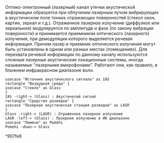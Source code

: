 
Оптико-электронный (лазерный) канал утечки акустической информации образуется при облучении лазерным лучом вибрирующих в акустическом поле тонких отражающих поверхностей (стекол окон, картин, зеркал и т.д.). Отраженное лазерное излучение (диффузное или зеркальное) модулируется по амплитуде и фазе (по закону вибрации поверхности) и принимается приемником оптического (лазерного) излучения, при демодуляции которого выделяется речевая информация. Причем лазер и приемник оптического излучения могут быть установлены в одном или разных местах (помещениях). Для перехвата речевой информации по данному каналу используются сложные лазерные акустические локационные системы, иногда называемые "лазерными микрофонами". Работают они, как правило, в ближнем инфракрасном диапазоне волн.
```plantuml
usecase "Источник акустического сигнала" as IAS
rectangle "Воздушная среда" {
usecase "Стекло" as Glass
}
IAS -right-> (Glass) : Акустичесий сигнал 
rectangle "Средство разведки" {
usecase "Лазерная акустическая станция разведки" as LASR
}
Glass -right-> (LASR) : Отраженное лазерное излучение
LASR -left-> (Glass) : Лазерное излучение в ИК диапазоне
usecase "Помехи" as Pomehi
Pomehi -down-> Glass
```

^907fe6

